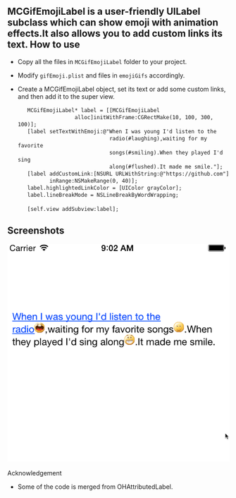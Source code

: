 MCGifEmojiLabel is a user-friendly UILabel subclass which can show emoji with animation effects.It also allows you to add custom links its text.
How to use
-

- Copy all the files in `MCGifEmojiLabel` folder to your project.
- Modify `gifEmoji.plist` and files in `emojiGifs` accordingly.
- Create a MCGifEmojiLabel object, set its text or add some custom links, and then add it to the super view.

   		 MCGifEmojiLabel* label = [[MCGifEmojiLabel 
                        alloc]initWithFrame:CGRectMake(10, 100, 300, 100)];
         [label setTextWithEmoji:@"When I was young I'd listen to the  
								   radio(#laughing),waiting for my favorite 
								   songs(#smiling).When they played I'd sing 
								   along(#flushed).It made me smile."];
    	 [label addCustomLink:[NSURL URLWithString:@"https://github.com"] 
				inRange:NSMakeRange(0, 40)];
         label.highlightedLinkColor = [UIColor grayColor];
         label.lineBreakMode = NSLineBreakByWordWrapping;
    
         [self.view addSubview:label];
 
Screenshots
-

![](https://github.com/Morris-Chen007/MCGifEmojiLabel/blob/master/ScreenShots/MCGifEmojiLabel.gif)

Acknowledgement
- Some of the code is merged from OHAttributedLabel.
